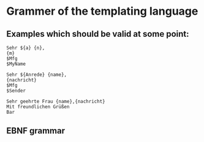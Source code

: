 # Grammer of the templating language

## Examples which should be valid at some point:

```
Sehr ${a} {n},
{m}
$Mfg
$MyName  
```
```
Sehr ${Anrede} {name},
{nachricht}
$Mfg
$Sender
```
```
Sehr geehrte Frau {name},{nachricht}
Mit freundlichen Grüßen
Bar
```

## EBNF grammar
<template> ::= <meta> <item>+
<meta> 	   ::= /* TODO */
<item> 	   ::= <text> | <key> | <option> | <constant>
<text>     ::= (<chars> | <ws>)+
<key>      ::= "{" <ident> <default>? "}"
<default>  ::= ":" <item>
<option>   ::= "$" <key>
<constant> ::= "$" <ident>
<ident>    ::= (<char> | [0-9])+
<ws>       ::= (" " | "\t" | "\n")+
<char>     ::= ([A-Z] | [a-z])
<chars>    ::= <char>+

### Corrections of the grammar
1. <text> ::= <ws>? <chars> (<chars> | <ws>)* ==> <text> ::= (<chars> | <ws>)+
It must be possible for the text non-terminal to only contain whitespace charactes too, so
multiple non-text elements can be chained together, only separated by a whitespace.


## Implementation of different production rules as pseudo rust code

### Case 1: <A> ::= terminal <B> terminal ...
```rust
fn A(scanner: &mut Scanner) -> Result<(), ParseError> {
  scanner.take(terminal)?;
  B(scanner)?;
  scanner.take(terminal)?;
  Ok(())
}
```
### Case 2: <A> ::= "b" | "c"+
```rust
fn A(scanner: &mut Scanner) -> Result<(), ParseError> {
  scanner.scan(|character| match character {
    'b' => Some(Action::Return),
    'c' => Some(Action::Request),
    _ => None,
  })
}
```
`scan` can be used for different kind of sequences too E.g. using `Action::Return` for EBNF `*`.

